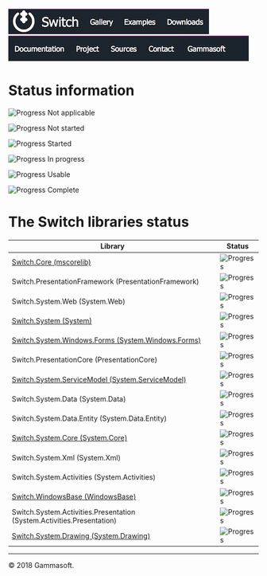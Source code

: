 [![Switch](../docs/Pictures/Menu/Switch.png)](Home.md)[![Switch](../docs/Pictures/Menu/Gallery.png)](Gallery.md)[![Switch](../docs/Pictures/Menu/Examples.png)](Examples.md)[![Switch](../docs/Pictures/Menu/Downloads.png)](Downloads.md)[![Switch](../docs/Pictures/Menu/Documentation.png)](Documentation.md)[![Switch](../docs/Pictures/Menu/Project.png)](https://sourceforge.net/projects/switchpro)[![Switch](../docs/Pictures/Menu/Sources.png)](https://github.com/gammasoft71/switch)[![Switch](../docs/Pictures/Menu/Contact.png)](Contact.md)[![Switch](../docs/Pictures/Menu/Gammasoft.png)](https://gammasoft71.wixsite.com/gammasoft)

# Status information

![Progress](Pictures/ProgressIna.png) Not applicable

![Progress](Pictures/Progress0.png) Not started

![Progress](Pictures/Progress25.png) Started

![Progress](Pictures/Progress50.png) In progress

![Progress](Pictures/Progress75.png) Usable

![Progress](Pictures/Progress100.png) Complete

# The Switch libraries status

| Library                                                                                      | Status                                |
|----------------------------------------------------------------------------------------------|---------------------------------------|
| [Switch.Core (mscorelib)](SwitchCoreStatus.md)                                               | ![Progress](Pictures/Progress75.png)  |
| Switch.PresentationFramework (PresentationFramework)                                         | ![Progress](Pictures/Progress0.png)   |
| Switch.System.Web (System.Web)                                                               | ![Progress](Pictures/Progress0.png)   |
| [Switch.System (System)](SwitchSystemStatus.md)                                              | ![Progress](Pictures/Progress75.png)  |
| [Switch.System.Windows.Forms (System.Windows.Forms)](SwitchSystemWindowsFormsStatus.md)      | ![Progress](Pictures/Progress50.png)  |
| Switch.PresentationCore (PresentationCore)                                                   | ![Progress](Pictures/Progress0.png)   |
| [Switch.System.ServiceModel (System.ServiceModel)](SwitchSystemServiceModelStatus.md)        | ![Progress](Pictures/Progress25.png)  |
| Switch.System.Data (System.Data)                                                             | ![Progress](Pictures/Progress0.png)   |
| Switch.System.Data.Entity (System.Data.Entity)                                               | ![Progress](Pictures/Progress0.png)   |
| [Switch.System.Core (System.Core)](SwitchSystemCoreStatus.md)                                | ![Progress](Pictures/Progress50.png)  |
| Switch.System.Xml (System.Xml)                                                               | ![Progress](Pictures/Progress0.png)   |
| Switch.System.Activities (System.Activities)                                                 | ![Progress](Pictures/Progress0.png)   |
| [Switch.WindowsBase (WindowsBase)](SwitchWindowsBaseStatus.md)                               | ![Progress](Pictures/Progress0.png)   |
| Switch.System.Activities.Presentation (System.Activities.Presentation)                       | ![Progress](Pictures/Progress0.png)   |
| [Switch.System.Drawing (System.Drawing)](SwitchSystemDrawingStatus.md)                       | ![Progress](Pictures/Progress50.png)  |

______________________________________________________________________________________________

© 2018 Gammasoft.
